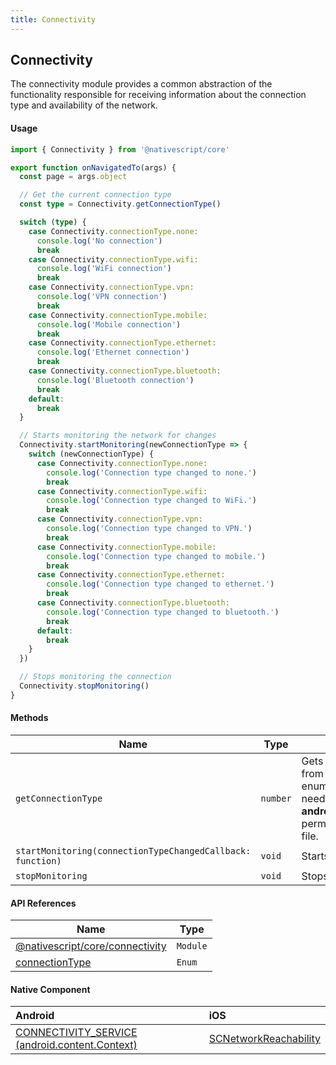 ```yaml
---
title: Connectivity
---
```


## Connectivity

The connectivity module provides a common abstraction of the functionality responsible for receiving information about the connection type and availability of the network.

#### Usage

```typescript
import { Connectivity } from '@nativescript/core'

export function onNavigatedTo(args) {
  const page = args.object

  // Get the current connection type
  const type = Connectivity.getConnectionType()

  switch (type) {
    case Connectivity.connectionType.none:
      console.log('No connection')
      break
    case Connectivity.connectionType.wifi:
      console.log('WiFi connection')
      break
    case Connectivity.connectionType.vpn:
      console.log('VPN connection')
      break
    case Connectivity.connectionType.mobile:
      console.log('Mobile connection')
      break
    case Connectivity.connectionType.ethernet:
      console.log('Ethernet connection')
      break
    case Connectivity.connectionType.bluetooth:
      console.log('Bluetooth connection')
      break
    default:
      break
  }

  // Starts monitoring the network for changes
  Connectivity.startMonitoring(newConnectionType => {
    switch (newConnectionType) {
      case Connectivity.connectionType.none:
        console.log('Connection type changed to none.')
        break
      case Connectivity.connectionType.wifi:
        console.log('Connection type changed to WiFi.')
        break
      case Connectivity.connectionType.vpn:
        console.log('Connection type changed to VPN.')
        break
      case Connectivity.connectionType.mobile:
        console.log('Connection type changed to mobile.')
        break
      case Connectivity.connectionType.ethernet:
        console.log('Connection type changed to ethernet.')
        break
      case Connectivity.connectionType.bluetooth:
        console.log('Connection type changed to bluetooth.')
        break
      default:
        break
    }
  })

  // Stops monitoring the connection
  Connectivity.stopMonitoring()
}
```

#### Methods

| Name                                                       | Type     | Description                                                                                                                                                                                                                                                 |
| ---------------------------------------------------------- | -------- | ----------------------------------------------------------------------------------------------------------------------------------------------------------------------------------------------------------------------------------------------------------- |
| `getConnectionType`                                        | `number` | Gets the type of connection. Returns a value from the `connectivityModule.connectionType` enumeration. To use this method on Android you need to have the **android.permission.ACCESS_NETWORK_STATE** permission added to the **AndroidManifest.xml** file. |
| `startMonitoring(connectionTypeChangedCallback: function)` | `void`   | Starts monitoring the connection type.                                                                                                                                                                                                                      |
| `stopMonitoring`                                           | `void`   | Stops monitoring the connection type.                                                                                                                                                                                                                       |

#### API References

| Name                                                                                                       | Type     |
| ---------------------------------------------------------------------------------------------------------- | -------- |
| [@nativescript/core/connectivity](https://docs.nativescript.org/api-reference/modules/_connectivity_.html) | `Module` |
| [connectionType](https://docs.nativescript.org/api-reference/enums/_connectivity_.connectiontype)          | `Enum`   |

<!-- TODO: fix links -->

#### Native Component

| Android                                                                                                           | iOS                                                                                                              |
| :---------------------------------------------------------------------------------------------------------------- | :--------------------------------------------------------------------------------------------------------------- |
| [CONNECTIVITY_SERVICE (android.content.Context)](https://developer.android.com/reference/android/content/Context) | [SCNetworkReachability](https://developer.apple.com/documentation/systemconfiguration/scnetworkreachability-g7d) |

<!-- TODO: fix links -->
